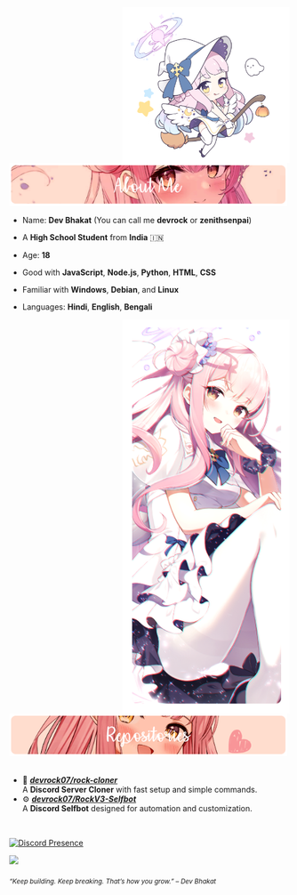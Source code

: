 <div>
<img src="./assets/HeadIcon.png" width="300" align="right" />
<br/>
<br/>
<img src="./assets/AboutMe-Mika.png" width="500" />
<br/>
  
- Name: **Dev Bhakat** (You can call me **devrock** or **zenithsenpai**)

- A **High School Student** from **India** 🇮🇳  
- Age: **18**

- Good with **JavaScript**, **Node.js**, **Python**, **HTML**, **CSS**  
- Familiar with **Windows**, **Debian**, and **Linux**

- Languages: **Hindi**, **English**, **Bengali**
<img src="./assets/MisonoMika.png" width="300" align="right" />
<br/>
<br/>
<img src="./assets/Repositories-Mika.png" width="500" />
<br/>
<br/>
  
- 🧰 [***devrock07/rock-cloner***](https://github.com/devrock07/rock-cloner) <br/>
  A **Discord Server Cloner** with fast setup and simple commands.
- ⚙️ [***devrock07/RockV3-Selfbot***](https://github.com/devrock07/RockV3-Selfbot) <br/>
  A **Discord Selfbot** designed for automation and customization.
<br/>

[![Discord Presence](https://lanyard.cnrad.dev/api/959733702609494076)](https://discord.com/users/959733702609494076)

![](https://github-readme-stats.vercel.app/api?username=devbhakat07&theme=omni&hide_border=false&include_all_commits=true&count_private=false)
  
<sub>*“Keep building. Keep breaking. That’s how you grow.” – Dev Bhakat*</sub>

</div>
